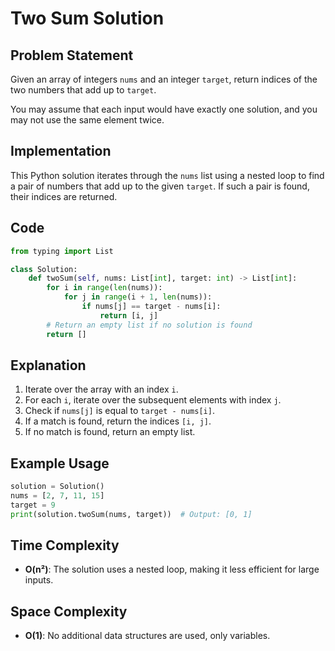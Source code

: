 # Two Sum Solution

## Problem Statement
Given an array of integers `nums` and an integer `target`, return indices of the two numbers that add up to `target`.

You may assume that each input would have exactly one solution, and you may not use the same element twice.

## Implementation
This Python solution iterates through the `nums` list using a nested loop to find a pair of numbers that add up to the given `target`. If such a pair is found, their indices are returned.

## Code
```python
from typing import List

class Solution:
    def twoSum(self, nums: List[int], target: int) -> List[int]:
        for i in range(len(nums)):
            for j in range(i + 1, len(nums)):
                if nums[j] == target - nums[i]:
                    return [i, j]
        # Return an empty list if no solution is found
        return []
```

## Explanation
1. Iterate over the array with an index `i`.
2. For each `i`, iterate over the subsequent elements with index `j`.
3. Check if `nums[j]` is equal to `target - nums[i]`.
4. If a match is found, return the indices `[i, j]`.
5. If no match is found, return an empty list.

## Example Usage
```python
solution = Solution()
nums = [2, 7, 11, 15]
target = 9
print(solution.twoSum(nums, target))  # Output: [0, 1]
```

## Time Complexity
- **O(n²)**: The solution uses a nested loop, making it less efficient for large inputs.

## Space Complexity
- **O(1)**: No additional data structures are used, only variables.

